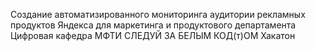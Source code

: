 Создание автоматизированного мониторинга аудитории рекламных продуктов Яндекса для маркетинга и продуктового департамента
Цифровая кафедра МФТИ
СЛЕДУЙ ЗА БЕЛЫМ КОД(т)ОМ
Хакатон


